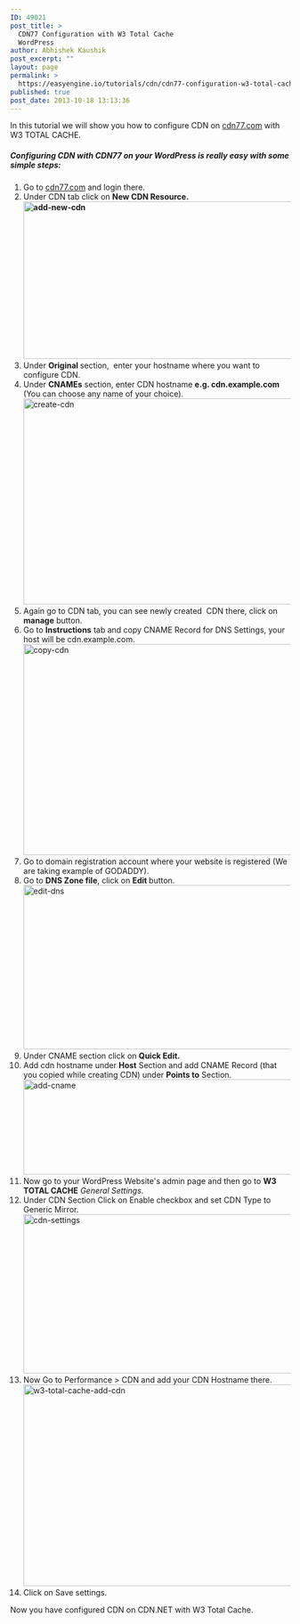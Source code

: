 ```yaml
---
ID: 49021
post_title: >
  CDN77 Configuration with W3 Total Cache
  WordPress
author: Abhishek Kaushik
post_excerpt: ""
layout: page
permalink: >
  https://easyengine.io/tutorials/cdn/cdn77-configuration-w3-total-cache-wordpress/
published: true
post_date: 2013-10-18 13:13:36
---
```

In this tutorial we will show you how to configure CDN on <a href="http://www.cdn77.com/" target="_blank">cdn77.com</a> with W3 TOTAL CACHE.
<h5>Configuring CDN with CDN77 on your WordPress is really easy with some simple steps:</h5>
<ol>
	<li>Go to <a href="http://www.cdn77.com/">cdn77.com</a> and login there.</li>
	<li>Under CDN tab click on <strong>New CDN Resource.<a href="https://easyengine.io/wp-content/uploads/2013/10/add-new-cdn.png"><img style="padding-top: 0px; padding-left: 0px; padding-right: 0px; border-width: 0px;" title="add-new-cdn" alt="add-new-cdn" src="https://easyengine.io/wp-content/uploads/2013/10/add-new-cdn_thumb.png" width="639" height="283" border="0" /></a></strong></li>
	<li>Under <strong>Original </strong>section,  enter your hostname where you want to configure CDN.</li>
	<li>Under <strong>CNAMEs</strong> section, enter CDN hostname <strong>e.g. cdn.example.com </strong>(You can choose any name of your choice).<a href="https://easyengine.io/wp-content/uploads/2013/10/create-cdn4.png"><img style="padding-top: 0px; padding-left: 0px; padding-right: 0px; border-width: 0px;" title="create-cdn" alt="create-cdn" src="https://easyengine.io/wp-content/uploads/2013/10/create-cdn_thumb4.png" width="643" height="370" border="0" /></a></li>
	<li>Again go to CDN tab, you can see newly created  CDN there, click on <strong>manage</strong> button.</li>
	<li>Go to <strong>Instructions</strong> tab and copy CNAME Record for DNS Settings, your host will be cdn.example.com.<a href="https://easyengine.io/wp-content/uploads/2013/10/copy-cdn1.png"><img style="padding-top: 0px; padding-left: 0px; padding-right: 0px; border: 0px;" title="copy-cdn" alt="copy-cdn" src="https://easyengine.io/wp-content/uploads/2013/10/copy-cdn_thumb1.png" width="640" height="379" border="0" /></a></li>
	<li>Go to domain registration account where your website is registered (We are taking example of GODADDY).</li>
	<li>Go to <strong>DNS Zone file</strong>, click on <strong>Edit </strong>button.<a href="https://easyengine.io/wp-content/uploads/2013/10/edit-dns5.png"><img title="edit-dns" alt="edit-dns" src="https://easyengine.io/wp-content/uploads/2013/10/edit-dns_thumb5.png" width="640" height="295" border="0" /></a></li>
	<li>Under CNAME section click on <strong>Quick Edit.</strong></li>
	<li>Add cdn hostname under <strong>Host</strong> Section and add CNAME Record (that you copied while creating CDN) under <strong>Points to</strong> Section.<a href="https://easyengine.io/wp-content/uploads/2013/10/add-cname4.png"><img title="add-cname" alt="add-cname" src="https://easyengine.io/wp-content/uploads/2013/10/add-cname_thumb4.png" width="640" height="171" border="0" /></a></li>
	<li>Now go to your WordPress Website's admin page and then go to <strong>W3 TOTAL CACHE</strong> <em>General Settings</em>.</li>
	<li>Under CDN Section Click on Enable checkbox and set CDN Type to Generic Mirror.<a href="https://easyengine.io/wp-content/uploads/2013/10/cdn-settings1.png"><img title="cdn-settings" alt="cdn-settings" src="https://easyengine.io/wp-content/uploads/2013/10/cdn-settings_thumb1.png" width="640" height="286" border="0" /></a></li>
	<li>Now Go to Performance &gt; CDN and add your CDN Hostname there.<a href="https://easyengine.io/wp-content/uploads/2013/10/w3-total-cache-add-cdn.png"><img title="w3-total-cache-add-cdn" alt="w3-total-cache-add-cdn" src="https://easyengine.io/wp-content/uploads/2013/10/w3-total-cache-add-cdn_thumb.png" width="640" height="362" border="0" /></a></li>
	<li>Click on Save settings.</li>
</ol>
Now you have configured CDN on CDN.NET with W3 Total Cache.